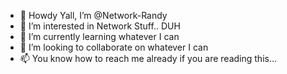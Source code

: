 - 👋 Howdy Yall, I’m @Network-Randy
- 👀 I’m interested in Network Stuff.. DUH
- 🌱 I’m currently learning whatever I can
- 💞️ I’m looking to collaborate on whatever I can
- 📫 You know how to reach me already if you are reading this...

<!---
Network-Randy/Network-Randy is a ✨ special ✨ repository because its `README.md` (this file) appears on your GitHub profile.
You can click the Preview link to take a look at your changes.
--->
